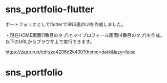 # sns_portfolio-flutter

ポートフォリオとしてflutterでSNS風のUIを作成しました。

・現在HOME画面(1番目のタブ)とマイプロフィール画面(4番目のタブ)を作成。
以下のURLからブラウザ上で実行できます。

https://zapp.run/edit/ze4206d2k430?theme=dark&lazy=false

# sns_portfolio
